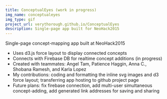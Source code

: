 ```yaml
---
title: ConceptualEyes (work in progress)
img_name: conceptualeyes
img_type: gif
project_url: verythorough.github.io/ConceptualEyes
description: Single-page app built for NeoHack2015
---
```


Single-page concept-mapping app built at NeoHack2015

* Uses d3.js force layout to display connected concepts
* Connects with Firebase DB for realtime concept additions (in progress)
* Created with teammates: Angel Tam, Patience Haggin, Anna C., Shobana Ramesh, and Karla Lopez
* My contributions: coding and formatting the inline svg images and d3 force layout; transferring app hosting to github project page
* Future plans: fix firebase connection, add multi-user simultaneous concept-adding, add generated link addresses for saving and sharing
